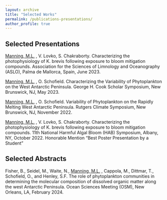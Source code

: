 ```yaml
---
layout: archive
title: "Selected Works"
permalink: /publications-presentations/
author_profile: true
---
```

Selected Presentations
----------------------

<u>Manning, M.L.</u> , V. Lovko, S. Chakraborty. Characterizing the photophysiology of K. brevis following exposure to bloom mitigation compounds. Association for the Sciences of Limnology and Oceanography (ASLO), Palma de Mallorca, Spain, June 2023.

<u>Manning, M.L.</u> , O. Schofield. Characterizing the Variability of Phytoplankton on the West Antarctic Peninsula. George H. Cook Scholar Symposium, New Brunswick, NJ, May 2023.

<u>Manning, M.L.</u> , O. Schofield. Variability of Phytoplankton on the Rapidly Melting West Antarctic Peninsula. Rutgers Climate Symposium, New Brunswick, NJ, November 2022.

<u>Manning, M.L.</u> , V. Lovko, S. Chakraborty. Characterizing the photophysiology of K. brevis following exposure to bloom mitigation compounds. 11th National Harmful Algal Bloom (HAB) Symposium, Albany, NY, October 2022. Honorable Mention “Best Poster Presentation by a Student”

Selected Abstracts
-------------------

Fisher, B., Seidel, M., Waite, N., <u>Manning, M.L.</u> , Cappola, M., Dittmar, T., Schofield, O., and Henley, S.F. The role of phytoplankton communities in determining the molecular composition of dissolved organic matter along the west Antarctic Peninsula. Ocean Sciences Meeting (OSM), New Orleans, LA, February 2024.

